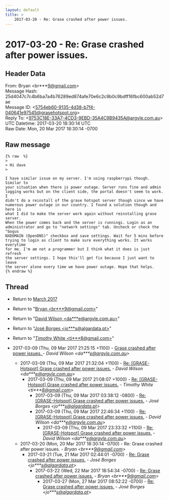 ```yaml
---
layout: default
title: >
    2017-03-20 - Re: Grase crashed after power issues.
---
```


# 2017-03-20 - Re: Grase crashed after power issues.

## Header Data

From: Bryan \<br***9@gmail.com\><br>
Message Hash: 25d4047c7c4b6ba7a4b76289ed874afe70e6c2c9b0c9bdff16fbc600ab52d7ae<br>
Message ID: \<5754eb60-9135-4d38-b7f4-040641e97545@grasehotspot.org\><br>
Reply To: \<9753C18E-33A7-4CD3-9EBD-35A4C9B9435A@argyle.com.au\><br>
UTC Datetime: 2017-03-20 18:30:14 UTC<br>
Raw Date: Mon, 20 Mar 2017 18:30:14 -0700<br>

## Raw message

```
{% raw  %}
>
> Hi dave
>

I have similar issue on my server. I'm using raspberrypi though. Similar to 
your situation when there is power outage. Server runs fine and admin 
logging works but on the client side, the portal doesn't seem to work. I 
didn't do a reinstall of the grase hotspot server though since we have 
numerous power outage in our country. I found a solution though and here is 
what I did to make the server work again without reinstalling grase server. 
When the power comes back and the server is runningi. Login as an 
administrator and go to "network settings" tab. Uncheck or check the "bogus 
NXDOMAIN (OpenDNS)" checkbox and save settings. Wait for 5 mins before 
trying to login as client to make sure everything works. It works everytime 
for me. I'm am not a programmer but I think what it does is just refresh 
the server settings. I hope this'll get fix because I just want to leave 
the server alone every time we have power outage. Hope that helps.
{% endraw %}
```

## Thread

+ Return to [March 2017](/archive/2017/03)

+ Return to "[Bryan <br***9<span>@</span>gmail.com>](/authors/br___9_at_gmail_com)"
+ Return to "[David Wilson <da***e<span>@</span>argyle.com.au>](/authors/da___e_at_argyle_com_au)"
+ Return to "[José Borges <jo***s<span>@</span>algardata.pt>](/authors/jo___s_at_algardata_pt)"
+ Return to "[Timothy White <ti***8<span>@</span>gmail.com>](/authors/ti___8_at_gmail_com)"

+ 2017-03-09 (Thu, 09 Mar 2017 21:25:15 +1100) - [Grase crashed after power issues. ](/archive/2017/03/28d78e865fd31c54c37edea7b09e78dc8321c492708e5e3a064b69eebf838a1b) - _David Wilson \<da***e@argyle.com.au\>_
  + 2017-03-09 (Thu, 09 Mar 2017 21:32:04 +1100) - [Re: [GRASE-Hotspot] Grase crashed after power issues.](/archive/2017/03/39c2cdc0dd31b37a91773d8b2da4ae24a8e3f2b10507f7d014e4c8ef42e9d413) - _David Wilson \<da***e@argyle.com.au\>_
    + 2017-03-09 (Thu, 09 Mar 2017 21:08:07 +1000) - [Re: [GRASE-Hotspot] Grase crashed after power issues.](/archive/2017/03/546f3ad94bf92245a7ca1d295004c300c53b3610b5d3343e7b241aca3910b10d) - _Timothy White \<ti***8@gmail.com\>_
      + 2017-03-09 (Thu, 09 Mar 2017 03:38:12 -0800) - [Re: [GRASE-Hotspot] Grase crashed after power issues.](/archive/2017/03/3148ca3a6221f60ca5c0b2a8e233e098b0b68178a420dc2200cbf760e51ec6da) - _José Borges \<jo***s@algardata.pt\>_
      + 2017-03-09 (Thu, 09 Mar 2017 22:46:34 +1100) - [Re: [GRASE-Hotspot] Grase crashed after power issues.](/archive/2017/03/c530879f91cb4b4f298c6f0ffaca6f3057f993fcdebef80ad4a64e3a13544821) - _David Wilson \<da***e@argyle.com.au\>_
        + 2017-03-09 (Thu, 09 Mar 2017 23:33:32 +1100) - [Re: [GRASE-Hotspot] Grase crashed after power issues.](/archive/2017/03/d7039a99ce1bdc0d6f7a16322e97f3dc3594610faf335498e0fab6e917ea256a) - _David Wilson \<da***e@argyle.com.au\>_
  + 2017-03-20 (Mon, 20 Mar 2017 18:30:14 -0700) - Re: Grase crashed after power issues. - _Bryan \<br***9@gmail.com\>_
    + 2017-03-21 (Tue, 21 Mar 2017 02:44:01 -0700) - [Re: Grase crashed after power issues.](/archive/2017/03/da5ad00e256bba925854d2d3a7178a0145d0226164f8904fe545879bb6e120b3) - _José Borges \<jo***s@algardata.pt\>_
      + 2017-03-22 (Wed, 22 Mar 2017 18:54:34 -0700) - [Re: Grase crashed after power issues.](/archive/2017/03/cae47b88d74e3e49106d5e3de379f2f75efffc51fbec9266bf729f3f6b3fb63f) - _Bryan \<br***9@gmail.com\>_
        + 2017-03-27 (Mon, 27 Mar 2017 08:52:22 -0700) - [Re: Grase crashed after power issues.](/archive/2017/03/d3373f17bfde29ba9cecffbd27a1e68047f579050f047970433a6e652af7f7e8) - _José Borges \<jo***s@algardata.pt\>_

